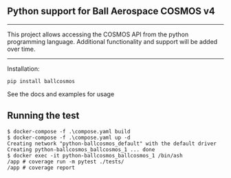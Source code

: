 ## Python support for Ball Aerospace COSMOS v4

---

This project allows accessing the COSMOS API from the python programming language.
Additional functionality and support will be added over time.

---

Installation:
```
pip install ballcosmos
```

See the docs and examples for usage

 ## Running the test

```
$ docker-compose -f .\compose.yaml build
$ docker-compose -f .\compose.yaml up -d
Creating network "python-ballcosmos_default" with the default driver
Creating python-ballcosmos_ballcosmos_1 ... done
$ docker exec -it python-ballcosmos_ballcosmos_1 /bin/ash
/app # coverage run -m pytest ./tests/
/app # coverage report
```
